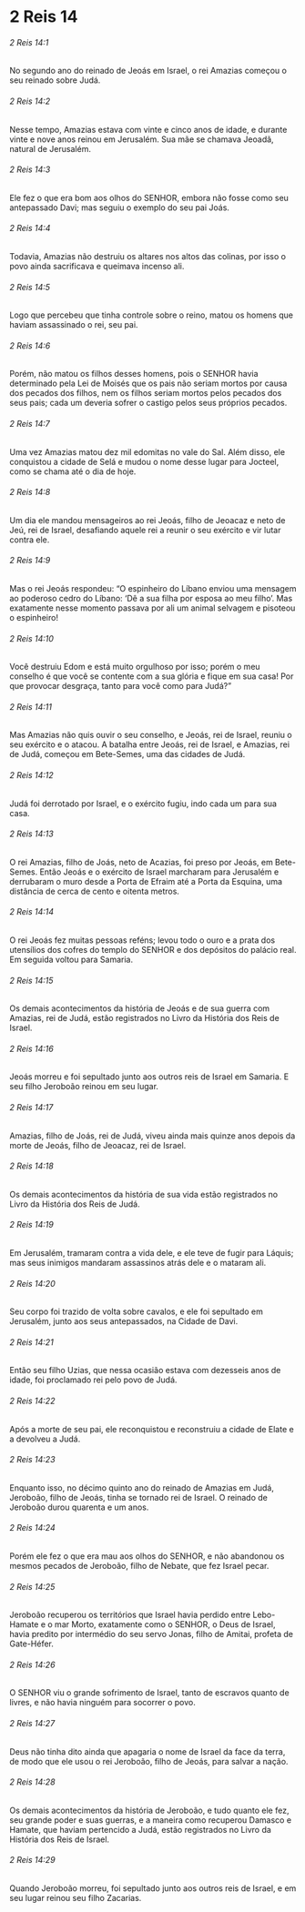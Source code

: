 # 2 Reis 14

###### 2 Reis 14:1

No segundo ano do reinado de Jeoás em Israel, o rei Amazias começou o seu reinado sobre Judá.

###### 2 Reis 14:2

Nesse tempo, Amazias estava com vinte e cinco anos de idade, e durante vinte e nove anos reinou em Jerusalém. Sua mãe se chamava Jeoadã, natural de Jerusalém.

###### 2 Reis 14:3

Ele fez o que era bom aos olhos do SENHOR, embora não fosse como seu antepassado Davi; mas seguiu o exemplo do seu pai Joás.

###### 2 Reis 14:4

Todavia, Amazias não destruiu os altares nos altos das colinas, por isso o povo ainda sacrificava e queimava incenso ali.

###### 2 Reis 14:5

Logo que percebeu que tinha controle sobre o reino, matou os homens que haviam assassinado o rei, seu pai.

###### 2 Reis 14:6

Porém, não matou os filhos desses homens, pois o SENHOR havia determinado pela Lei de Moisés que os pais não seriam mortos por causa dos pecados dos filhos, nem os filhos seriam mortos pelos pecados dos seus pais; cada um deveria sofrer o castigo pelos seus próprios pecados.

###### 2 Reis 14:7

Uma vez Amazias matou dez mil edomitas no vale do Sal. Além disso, ele conquistou a cidade de Selá e mudou o nome desse lugar para Jocteel, como se chama até o dia de hoje.

###### 2 Reis 14:8

Um dia ele mandou mensageiros ao rei Jeoás, filho de Jeoacaz e neto de Jeú, rei de Israel, desafiando aquele rei a reunir o seu exército e vir lutar contra ele.

###### 2 Reis 14:9

Mas o rei Jeoás respondeu: “O espinheiro do Líbano enviou uma mensagem ao poderoso cedro do Líbano: ‘Dê a sua filha por esposa ao meu filho’. Mas exatamente nesse momento passava por ali um animal selvagem e pisoteou o espinheiro!

###### 2 Reis 14:10

Você destruiu Edom e está muito orgulhoso por isso; porém o meu conselho é que você se contente com a sua glória e fique em sua casa! Por que provocar desgraça, tanto para você como para Judá?”

###### 2 Reis 14:11

Mas Amazias não quis ouvir o seu conselho, e Jeoás, rei de Israel, reuniu o seu exército e o atacou. A batalha entre Jeoás, rei de Israel, e Amazias, rei de Judá, começou em Bete-Semes, uma das cidades de Judá.

###### 2 Reis 14:12

Judá foi derrotado por Israel, e o exército fugiu, indo cada um para sua casa.

###### 2 Reis 14:13

O rei Amazias, filho de Joás, neto de Acazias, foi preso por Jeoás, em Bete-Semes. Então Jeoás e o exército de Israel marcharam para Jerusalém e derrubaram o muro desde a Porta de Efraim até a Porta da Esquina, uma distância de cerca de cento e oitenta metros.

###### 2 Reis 14:14

O rei Jeoás fez muitas pessoas reféns; levou todo o ouro e a prata dos utensílios dos cofres do templo do SENHOR e dos depósitos do palácio real. Em seguida voltou para Samaria.

###### 2 Reis 14:15

Os demais acontecimentos da história de Jeoás e de sua guerra com Amazias, rei de Judá, estão registrados no Livro da História dos Reis de Israel.

###### 2 Reis 14:16

Jeoás morreu e foi sepultado junto aos outros reis de Israel em Samaria. E seu filho Jeroboão reinou em seu lugar.

###### 2 Reis 14:17

Amazias, filho de Joás, rei de Judá, viveu ainda mais quinze anos depois da morte de Jeoás, filho de Jeoacaz, rei de Israel.

###### 2 Reis 14:18

Os demais acontecimentos da história de sua vida estão registrados no Livro da História dos Reis de Judá.

###### 2 Reis 14:19

Em Jerusalém, tramaram contra a vida dele, e ele teve de fugir para Láquis; mas seus inimigos mandaram assassinos atrás dele e o mataram ali.

###### 2 Reis 14:20

Seu corpo foi trazido de volta sobre cavalos, e ele foi sepultado em Jerusalém, junto aos seus antepassados, na Cidade de Davi.

###### 2 Reis 14:21

Então seu filho Uzias, que nessa ocasião estava com dezesseis anos de idade, foi proclamado rei pelo povo de Judá.

###### 2 Reis 14:22

Após a morte de seu pai, ele reconquistou e reconstruiu a cidade de Elate e a devolveu a Judá.

###### 2 Reis 14:23

Enquanto isso, no décimo quinto ano do reinado de Amazias em Judá, Jeroboão, filho de Jeoás, tinha se tornado rei de Israel. O reinado de Jeroboão durou quarenta e um anos.

###### 2 Reis 14:24

Porém ele fez o que era mau aos olhos do SENHOR, e não abandonou os mesmos pecados de Jeroboão, filho de Nebate, que fez Israel pecar.

###### 2 Reis 14:25

Jeroboão recuperou os territórios que Israel havia perdido entre Lebo-Hamate e o mar Morto, exatamente como o SENHOR, o Deus de Israel, havia predito por intermédio do seu servo Jonas, filho de Amitai, profeta de Gate-Héfer.

###### 2 Reis 14:26

O SENHOR viu o grande sofrimento de Israel, tanto de escravos quanto de livres, e não havia ninguém para socorrer o povo.

###### 2 Reis 14:27

Deus não tinha dito ainda que apagaria o nome de Israel da face da terra, de modo que ele usou o rei Jeroboão, filho de Jeoás, para salvar a nação.

###### 2 Reis 14:28

Os demais acontecimentos da história de Jeroboão, e tudo quanto ele fez, seu grande poder e suas guerras, e a maneira como recuperou Damasco e Hamate, que haviam pertencido a Judá, estão registrados no Livro da História dos Reis de Israel.

###### 2 Reis 14:29

Quando Jeroboão morreu, foi sepultado junto aos outros reis de Israel, e em seu lugar reinou seu filho Zacarias.

